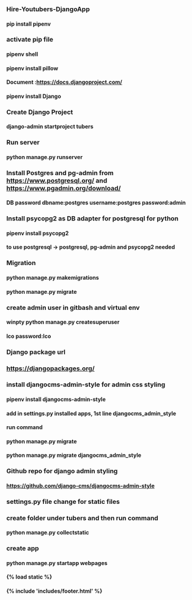 ### Hire-Youtubers-DjangoApp

#### pip install pipenv

### activate pip file

#### pipenv shell

#### pipenv install pillow

#### Document :https://docs.djangoproject.com/

#### pipenv install Django

### Create Django Project

#### django-admin startproject tubers

### Run server

#### python manage.py runserver

### Install Postgres and pg-admin from https://www.postgresql.org/ and https://www.pgadmin.org/download/

#### DB password dbname:postgres username:postgres password:admin

### Install psycopg2 as DB adapter for postgresql for python

#### pipenv install psycopg2

#### to use postgresql -> postgresql, pg-admin and psycopg2 needed

### Migration

#### python manage.py makemigrations

#### python manage.py migrate

### create admin user in gitbash and virtual env

#### winpty python manage.py createsuperuser

#### lco password:lco

### Django package url

### https://djangopackages.org/

### install djangocms-admin-style for admin css styling

#### pipenv install djangocms-admin-style

#### add in settings.py installed apps, 1st line djangocms_admin_style

#### run command

#### python manage.py migrate

#### python manage.py migrate djangocms_admin_style

### Github repo for django admin styling

#### https://github.com/django-cms/djangocms-admin-style

### settings.py file change for static files

### create folder under tubers and then run command

#### python manage.py collectstatic

<!-- STATIC_URL = '/static/'
STATIC_ROOT = os.path.join(BASE_DIR,'static')
STATICFILES_DIRS = [os.path.join(BASE_DIR,'tubers/static')] -->

### create app

#### python manage.py startapp webpages

#### {% load static %}

#### <link rel="stylesheet" href="{% static './css/base.css' %}" />

#### {% include 'includes/footer.html' %}
